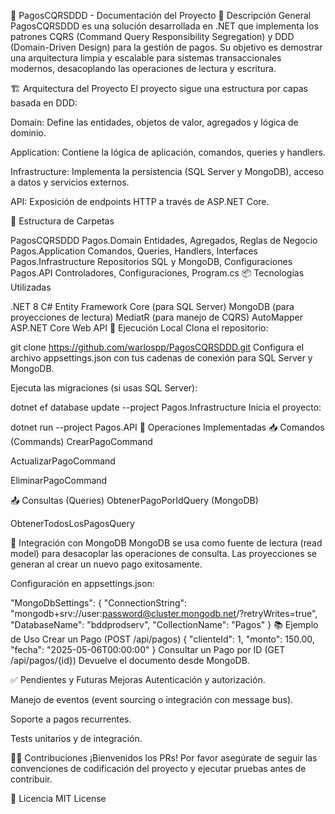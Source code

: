 🧾 PagosCQRSDDD - Documentación del Proyecto 📌 Descripción General PagosCQRSDDD es una solución desarrollada en .NET que implementa los patrones CQRS (Command Query Responsibility Segregation) y DDD (Domain-Driven Design) para la gestión de pagos. Su objetivo es demostrar una arquitectura limpia y escalable para sistemas transaccionales modernos, desacoplando las operaciones de lectura y escritura.

🏗️ Arquitectura del Proyecto El proyecto sigue una estructura por capas basada en DDD:

Domain: Define las entidades, objetos de valor, agregados y lógica de dominio.

Application: Contiene la lógica de aplicación, comandos, queries y handlers.

Infrastructure: Implementa la persistencia (SQL Server y MongoDB), acceso a datos y servicios externos.

API: Exposición de endpoints HTTP a través de ASP.NET Core.

📂 Estructura de Carpetas

PagosCQRSDDD
Pagos.Domain
Entidades, Agregados, Reglas de Negocio
Pagos.Application
Comandos, Queries, Handlers, Interfaces
Pagos.Infrastructure
Repositorios SQL y MongoDB, Configuraciones
Pagos.API
Controladores, Configuraciones, Program.cs
📦 Tecnologías Utilizadas

.NET 8
C#
Entity Framework Core (para SQL Server)
MongoDB (para proyecciones de lectura)
MediatR (para manejo de CQRS)
AutoMapper
ASP.NET Core Web API
🧪 Ejecución Local Clona el repositorio:

git clone https://github.com/warlospp/PagosCQRSDDD.git Configura el archivo appsettings.json con tus cadenas de conexión para SQL Server y MongoDB.

Ejecuta las migraciones (si usas SQL Server):

dotnet ef database update --project Pagos.Infrastructure Inicia el proyecto:

dotnet run --project Pagos.API 🔄 Operaciones Implementadas 📥 Comandos (Commands) CrearPagoCommand

ActualizarPagoCommand

EliminarPagoCommand

📤 Consultas (Queries) ObtenerPagoPorIdQuery (MongoDB)

ObtenerTodosLosPagosQuery

🧩 Integración con MongoDB MongoDB se usa como fuente de lectura (read model) para desacoplar las operaciones de consulta. Las proyecciones se generan al crear un nuevo pago exitosamente.

Configuración en appsettings.json:

"MongoDbSettings": { "ConnectionString": "mongodb+srv://user:password@cluster.mongodb.net/?retryWrites=true", "DatabaseName": "bddprodserv", "CollectionName": "Pagos" } 📚 Ejemplo de Uso Crear un Pago (POST /api/pagos) { "clienteId": 1, "monto": 150.00, "fecha": "2025-05-06T00:00:00" } Consultar un Pago por ID (GET /api/pagos/{id}) Devuelve el documento desde MongoDB.

✅ Pendientes y Futuras Mejoras Autenticación y autorización.

Manejo de eventos (event sourcing o integración con message bus).

Soporte a pagos recurrentes.

Tests unitarios y de integración.

👨‍💻 Contribuciones ¡Bienvenidos los PRs! Por favor asegúrate de seguir las convenciones de codificación del proyecto y ejecutar pruebas antes de contribuir.

📄 Licencia MIT License